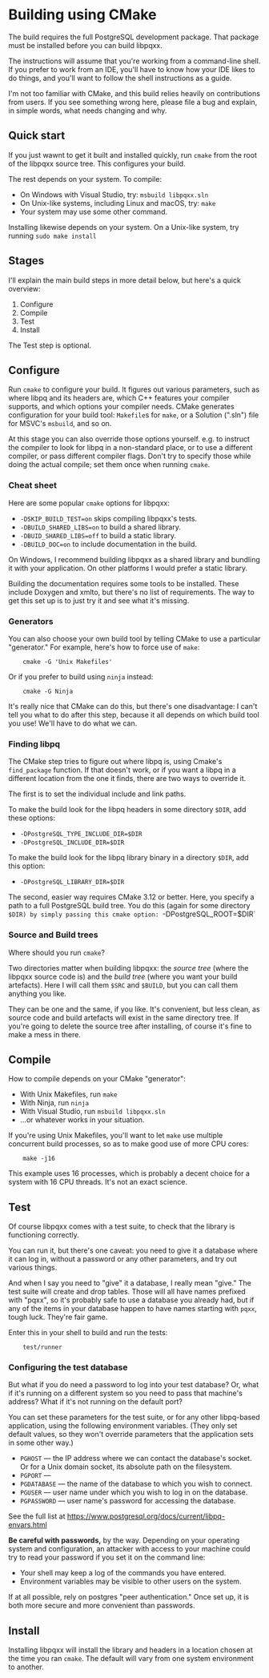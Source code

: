Building using CMake
====================

The build requires the full PostgreSQL development package.  That package must
be installed before you can build libpqxx.

The instructions will assume that you're working from a command-line shell.
If you prefer to work from an IDE, you'll have to know how your IDE likes to
do things, and you'll want to follow the shell instructions as a guide.

I'm not too familiar with CMake, and this build relies heavily on contributions
from users.  If you see something wrong here, please file a bug and explain, in
simple words, what needs changing and why.


Quick start
-----------

If you just wawnt to get it built and installed quickly, run `cmake` from the
root of the libpqxx source tree.  This configures your build.

The rest depends on your system.  To compile:
 * On Windows with Visual Studio, try: `msbuild libpqxx.sln`
 * On Unix-like systems, including Linux and macOS, try: `make`
 * Your system may use some other command.

Installing likewise depends on your system.  On a Unix-like system, try running
`sudo make install`


Stages
------

I'll explain the main build steps in more detail below, but here's a quick
overview:
 1. Configure
 2. Compile
 3. Test
 4. Install

The Test step is optional.


Configure
---------

Run `cmake` to configure your build.  It figures out various parameters, such
as where libpq and its headers are, which C++ features your compiler supports,
and which options your compiler needs.  CMake generates configuration for your
build tool: `Makefile`s for `make`, or a Solution (".sln") file for MSVC's
`msbuild`, and so on.

At this stage you can also override those options yourself. e.g. to instruct
the compiler to look for libpq in a non-standard place, or to use a different
compiler, or pass different compiler flags.  Don't try to specify those while
doing the actual compile; set them once when running `cmake`.


### Cheat sheet

Here are some popular `cmake` options for libpqxx:
 * `-DSKIP_BUILD_TEST=on` skips compiling libpqxx's tests.
 * `-DBUILD_SHARED_LIBS=on` to build a shared library.
 * `-DBUID_SHARED_LIBS=off` to build a static library.
 * `-DBUILD_DOC=on` to include documentation in the build.

On Windows, I recommend building libpqxx as a shared library and bundling it
with your application.  On other platforms I would prefer a static library.

Building the documentation requires some tools to be installed.  These include
Doxygen and xmlto, but there's no list of requirements.  The way to get this
set up is to just try it and see what it's missing.


### Generators

You can also choose your own build tool by telling CMake to use a particular
"generator."  For example, here's how to force use of `make`:

```shell
    cmake -G 'Unix Makefiles'
```

Or if you prefer to build using `ninja` instead:

```shell
    cmake -G Ninja
```

It's really nice that CMake can do this, but there's one disadvantage: I can't
tell you what to do after this step, because it all depends on which build tool
you use!  We'll have to do what we can.


### Finding libpq

The CMake step tries to figure out where libpq is, using Cmake's `find_package`
function.  If that doesn't work, or if you want a libpq in a different location
from the one it finds, there are two ways to override it.

The first is to set the individual include and link paths.

To make the build look for the libpq headers in some directory `$DIR`, add
these options:
 * `-DPostgreSQL_TYPE_INCLUDE_DIR=$DIR`
 * `-DPostgreSQL_INCLUDE_DIR=$DIR`

To make the build look for the libpq library binary in a directory `$DIR`, add
this option:
 * `-DPostgreSQL_LIBRARY_DIR=$DIR`

The second, easier way requires CMake 3.12 or better.  Here, you specify a path
to a full PostgreSQL build tree.  You do this (again for some directory `$DIR)
by simply passing this cmake option: `-DPostgreSQL_ROOT=$DIR`


### Source and Build trees

Where should you run `cmake`?

Two directories matter when building libpqxx: the _source tree_ (where the
libpqxx source code is) and the _build tree_ (where you want your build
artefacts).  Here I will call them `$SRC` and `$BUILD`, but you can call them
anything you like.

They can be one and the same, if you like.  It's convenient, but less clean, as
source code and build artefacts will exist in the same directory tree.  If
you're going to delete the source tree after installing, of course it's fine to
make a mess in there.


Compile
-------

How to compile depends on your CMake "generator":
 * With Unix Makefiles, run `make`
 * With Ninja, run `ninja`
 * With Visual Studio, run `msbuild libpqxx.sln`
 * ...or whatever works in your situation.

If you're using Unix Makefiles, you'll want to let `make` use multiple
concurrent build processes, so as to make good use of more CPU cores:

```shell
    make -j16
```

This example uses 16 processes, which is probably a decent choice for a system
with 16 CPU threads.  It's not an exact science.


Test
----

Of course libpqxx comes with a test suite, to check that the library is
functioning correctly.

You can run it, but there's one caveat: you need to give it a database where it
can log in, without a password or any other parameters, and try out various
things.

And when I say you need to "give" it a database, I really mean "give."  The
test suite will create and drop tables.  Those will all have names prefixed
with "pqxx", so it's probably safe to use a database you already had, but if
any of the items in your database happen to have names starting with `pqxx`,
tough luck.  They're fair game.

Enter this in your  shell to build and run the tests:

```shell
    test/runner
```


### Configuring the test database

But what if you do need a password to log into your test database?  Or, what if
it's running on a different system so you need to pass that machine's address?
What if it's not running on the default port?

You can set these parameters for the test suite, or for any other libpq-based
application, using the following environment variables.  (They only set default
values, so they won't override parameters that the application sets in some
other way.)
 * `PGHOST` — the IP address where we can contact the database's socket.  Or
   for a Unix domain socket, its absolute path on the filesystem.
 * `PGPORT` —
 * `PGDATABASE` — the name of the database to which you wish to connect.
 * `PGUSER` — user name under which you wish to log in on the database.
 * `PGPASSWORD` — user name's password for accessing the database.

See the full list at https://www.postgresql.org/docs/current/libpq-envars.html

**Be careful with passwords,** by the way.  Depending on your operating system
and configuration, an attacker with access to your machine could try to read
your password if you set it on the command line:
 * Your shell may keep a log of the commands you have entered.
 * Environment variables may be visible to other users on the system.

If at all possible, rely on postgres "peer authentication."  Once set up, it is
both more secure and more convenient than passwords.


Install
-------

Installing libpqxx will install the library and headers in a location chosen at
the time you ran `cmake`.  The default will vary from one system environment to
another.
